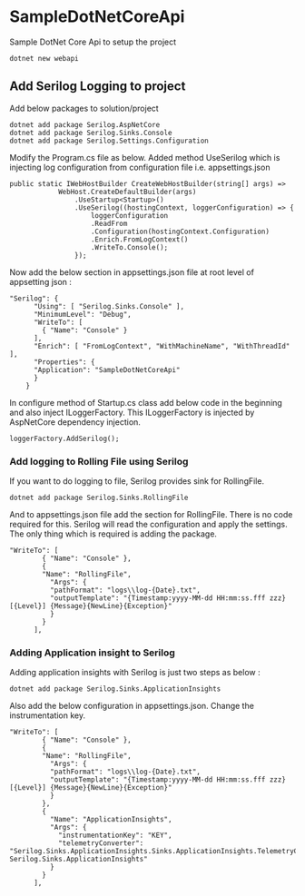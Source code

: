 # SampleDotNetCoreApi
Sample DotNet Core Api to setup the project

```
dotnet new webapi
```

## Add Serilog Logging to project 

Add below packages to solution/project

```
dotnet add package Serilog.AspNetCore
dotnet add package Serilog.Sinks.Console
dotnet add package Serilog.Settings.Configuration
```

Modify the Program.cs file as below. Added method UseSerilog which is injecting log configuration from configuration file i.e. appsettings.json 

```
public static IWebHostBuilder CreateWebHostBuilder(string[] args) =>
            WebHost.CreateDefaultBuilder(args)
                .UseStartup<Startup>()
                .UseSerilog((hostingContext, loggerConfiguration) => {
                    loggerConfiguration
                    .ReadFrom
                    .Configuration(hostingContext.Configuration)
                    .Enrich.FromLogContext()
                    .WriteTo.Console();
                });
```


Now add the below section in appsettings.json file at root level of appsetting json : 

```
"Serilog": {
      "Using": [ "Serilog.Sinks.Console" ],
      "MinimumLevel": "Debug",
      "WriteTo": [
        { "Name": "Console" }        
      ],
      "Enrich": [ "FromLogContext", "WithMachineName", "WithThreadId" ],
      "Properties": {
      "Application": "SampleDotNetCoreApi"
      }
    }
```


In configure method of Startup.cs class add below code in the beginning and also inject ILoggerFactory. This ILoggerFactory is injected by AspNetCore dependency injection.

```
loggerFactory.AddSerilog();
```

### Add logging to Rolling File using Serilog

If you want to do logging to file, Serilog provides sink for RollingFile.

```
dotnet add package Serilog.Sinks.RollingFile
```

And to appsettings.json file add the section for RollingFile. There is no code required for this. Serilog will read the configuration and apply the settings. The only thing which is required is adding the package.

```
"WriteTo": [
        { "Name": "Console" },
        {
        "Name": "RollingFile",
          "Args": {
          "pathFormat": "logs\\log-{Date}.txt",
          "outputTemplate": "{Timestamp:yyyy-MM-dd HH:mm:ss.fff zzz} [{Level}] {Message}{NewLine}{Exception}"
          }
        }
      ],
```

### Adding Application insight to Serilog

Adding application insights with Serilog is just two steps as below : 

```
dotnet add package Serilog.Sinks.ApplicationInsights
```

Also add the below configuration in appsettings.json. Change the instrumentation key.

```
"WriteTo": [
        { "Name": "Console" },
        {
        "Name": "RollingFile",
          "Args": {
          "pathFormat": "logs\\log-{Date}.txt",
          "outputTemplate": "{Timestamp:yyyy-MM-dd HH:mm:ss.fff zzz} [{Level}] {Message}{NewLine}{Exception}"
          }
        },
        {
          "Name": "ApplicationInsights",
          "Args": {
            "instrumentationKey": "KEY",
            "telemetryConverter": "Serilog.Sinks.ApplicationInsights.Sinks.ApplicationInsights.TelemetryConverters.TraceTelemetryConverter, Serilog.Sinks.ApplicationInsights"
          }
        }
      ],

```
